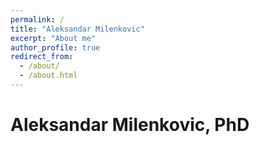 ```yaml
---
permalink: /
title: "Aleksandar Milenkovic"
excerpt: "About me"
author_profile: true
redirect_from: 
  - /about/
  - /about.html
---
```




Aleksandar Milenkovic, PhD
======
